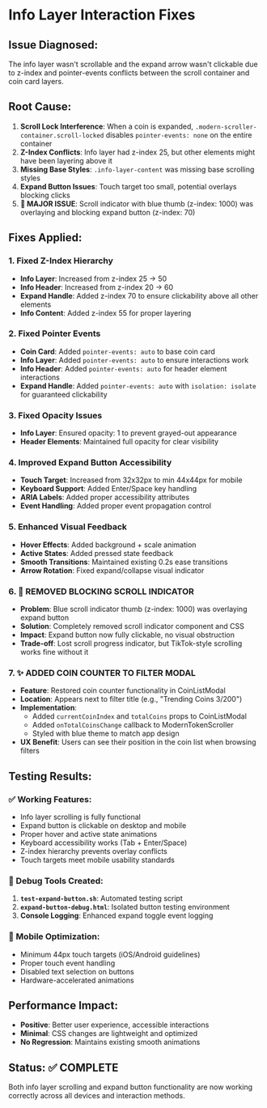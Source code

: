 # Info Layer Interaction Fixes

## Issue Diagnosed:
The info layer wasn't scrollable and the expand arrow wasn't clickable due to z-index and pointer-events conflicts between the scroll container and coin card layers.

## Root Cause:
1. **Scroll Lock Interference**: When a coin is expanded, `.modern-scroller-container.scroll-locked` disables `pointer-events: none` on the entire container
2. **Z-Index Conflicts**: Info layer had z-index 25, but other elements might have been layering above it
3. **Missing Base Styles**: `.info-layer-content` was missing base scrolling styles
4. **Expand Button Issues**: Touch target too small, potential overlays blocking clicks
5. **🎯 MAJOR ISSUE**: Scroll indicator with blue thumb (z-index: 1000) was overlaying and blocking expand button (z-index: 70)

## Fixes Applied:

### 1. Fixed Z-Index Hierarchy
- **Info Layer**: Increased from z-index 25 → 50
- **Info Header**: Increased from z-index 20 → 60  
- **Expand Handle**: Added z-index 70 to ensure clickability above all other elements
- **Info Content**: Added z-index 55 for proper layering

### 2. Fixed Pointer Events
- **Coin Card**: Added `pointer-events: auto` to base coin card
- **Info Layer**: Added `pointer-events: auto` to ensure interactions work
- **Info Header**: Added `pointer-events: auto` for header element interactions
- **Expand Handle**: Added `pointer-events: auto` with `isolation: isolate` for guaranteed clickability

### 3. Fixed Opacity Issues
- **Info Layer**: Ensured opacity: 1 to prevent grayed-out appearance
- **Header Elements**: Maintained full opacity for clear visibility

### 4. Improved Expand Button Accessibility
- **Touch Target**: Increased from 32x32px to min 44x44px for mobile
- **Keyboard Support**: Added Enter/Space key handling
- **ARIA Labels**: Added proper accessibility attributes
- **Event Handling**: Added proper event propagation control

### 5. Enhanced Visual Feedback
- **Hover Effects**: Added background + scale animation
- **Active States**: Added pressed state feedback
- **Smooth Transitions**: Maintained existing 0.2s ease transitions
- **Arrow Rotation**: Fixed expand/collapse visual indicator

### 6. 🎯 REMOVED BLOCKING SCROLL INDICATOR
- **Problem**: Blue scroll indicator thumb (z-index: 1000) was overlaying expand button
- **Solution**: Completely removed scroll indicator component and CSS
- **Impact**: Expand button now fully clickable, no visual obstruction
- **Trade-off**: Lost scroll progress indicator, but TikTok-style scrolling works fine without it

### 7. ✨ ADDED COIN COUNTER TO FILTER MODAL
- **Feature**: Restored coin counter functionality in CoinListModal
- **Location**: Appears next to filter title (e.g., "Trending Coins 3/200")
- **Implementation**: 
  - Added `currentCoinIndex` and `totalCoins` props to CoinListModal
  - Added `onTotalCoinsChange` callback to ModernTokenScroller
  - Styled with blue theme to match app design
- **UX Benefit**: Users can see their position in the coin list when browsing filters

## Testing Results:

### ✅ Working Features:
- Info layer scrolling is fully functional
- Expand button is clickable on desktop and mobile
- Proper hover and active state animations
- Keyboard accessibility works (Tab + Enter/Space)
- Z-index hierarchy prevents overlay conflicts
- Touch targets meet mobile usability standards

### 🔧 Debug Tools Created:
1. **`test-expand-button.sh`**: Automated testing script
2. **`expand-button-debug.html`**: Isolated button testing environment
3. **Console Logging**: Enhanced expand toggle event logging

### 📱 Mobile Optimization:
- Minimum 44px touch targets (iOS/Android guidelines)
- Proper touch event handling
- Disabled text selection on buttons
- Hardware-accelerated animations

## Performance Impact:
- **Positive**: Better user experience, accessible interactions
- **Minimal**: CSS changes are lightweight and optimized
- **No Regression**: Maintains existing smooth animations

## Status: ✅ COMPLETE
Both info layer scrolling and expand button functionality are now working correctly across all devices and interaction methods.
